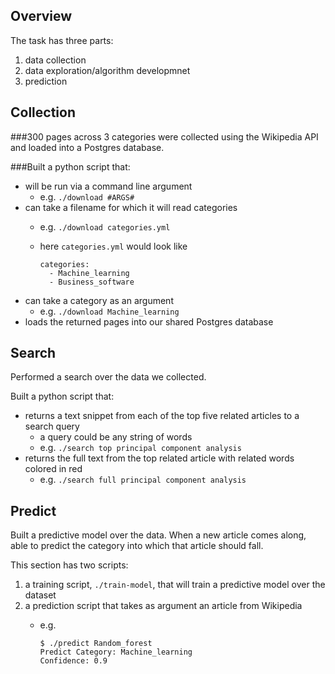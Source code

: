 ## Overview

The task has three parts:

1. data collection
1. data exploration/algorithm developmnet
1. prediction


## Collection

###300 pages across 3 categories were collected using the Wikipedia API and loaded into a Postgres database.

###Built a python script that:

- will be run via a command line argument 
    - e.g. `./download #ARGS#`
- can take a filename for which it will read categories
    - e.g. `./download categories.yml`
    - here `categories.yml` would look like
   
       ```
       categories:
         - Machine_learning
         - Business_software
       ``` 
- can take a category as an argument
    - e.g. `./download Machine_learning`
- loads the returned pages into our shared Postgres database

## Search

Performed a search over the data we collected. 

Built a python script that:

- returns a text snippet from each of the top five related articles to a search query
    - a query could be any string of words
    - e.g. `./search top principal component analysis`
- returns the full text from the top related article with related words colored in red
    - e.g. `./search full principal component analysis`

## Predict
Built a predictive model over the data. When a new article comes along, able to predict the category into which that article should fall. 

This section has two scripts:

1. a training script, `./train-model`, that will train a predictive model over the dataset
2. a prediction script that takes as argument an article from Wikipedia
    - e.g. 
    
      ```
      $ ./predict Random_forest
      Predict Category: Machine_learning
      Confidence: 0.9
      ```
